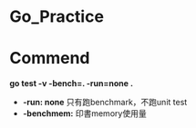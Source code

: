 # Go_Practice

# Commend
**go test -v -bench=. -run=none .**

- **-run: none** 只有跑benchmark，不跑unit test
- **-benchmem:** 印書memory使用量